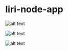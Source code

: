 # liri-node-app

![alt text](https://raw.githubusercontent.com/Foscat/liri-node-app/node-app/bandsintown.png)

![alt text](https://raw.githubusercontent.com/Foscat/liri-node-app/node-app/omdb.png)

![alt text](https://raw.githubusercontent.com/Foscat/liri-node-app/node-app/branch/path/to/spotify.png)
